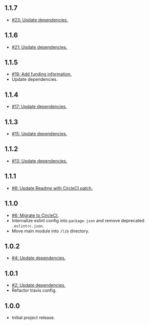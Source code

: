 ## 1.1.7
* [#23: Update dependencies.](https://github.com/haensl/minify-inline-json/issues/23)

## 1.1.6
* [#21: Update dependencies.](https://github.com/haensl/minify-inline-json/issues/21)

## 1.1.5
* [#19: Add funding information.](https://github.com/haensl/minify-inline-json/issues/19)
* Update dependencies.

## 1.1.4
* [#17: Update dependencies.](https://github.com/haensl/minify-inline-json/issues/17)

## 1.1.3
* [#15: Update dependencies.](https://github.com/haensl/minify-inline-json/issues/15)

## 1.1.2
* [#13: Update dependencies.](https://github.com/haensl/minify-inline-json/issues/13)

## 1.1.1
* [#8: Update Readme with CircleCI patch.](https://github.com/haensl/minify-inline-json/issues/8)

## 1.1.0
* [#6: Migrate to CircleCI.](https://github.com/haensl/minify-inline-json/issues/6)
* Internalize eslint config into `package.json` and remove deprecated `.eslintrc.json`.
* Move main module into `/lib` directory.

## 1.0.2
* [#4: Update dependencies.](https://github.com/haensl/minify-inline-json/issues/4)

## 1.0.1
* [#2: Update dependencies.](https://github.com/haensl/minify-inline-json/issues/2)
* Refactor travis config.

## 1.0.0
* Initial project release.
